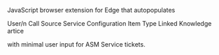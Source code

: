 JavaScript browser extension for Edge that autopopulates 

User/n
Call Source
Service
Configuration Item
Type
Linked Knowledge artice

with minimal user input for ASM Service tickets.
